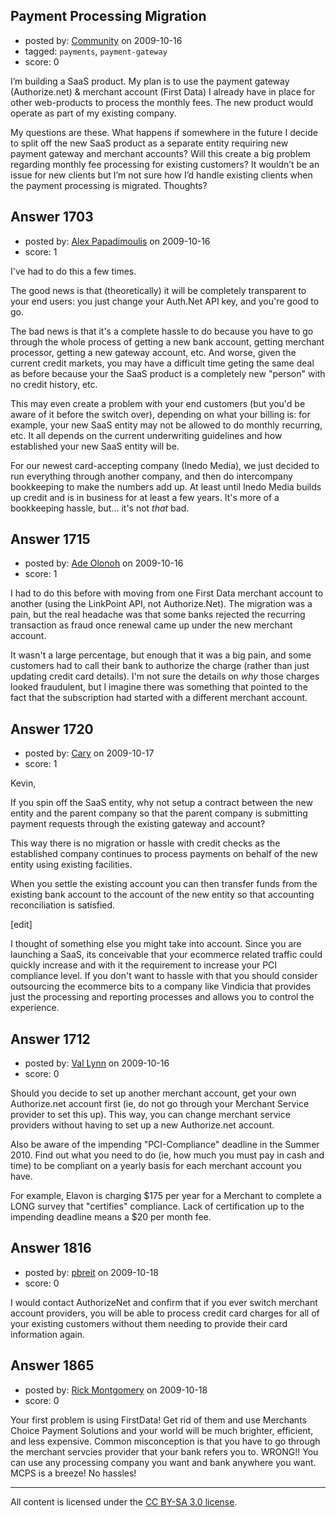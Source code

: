 ## Payment Processing Migration

- posted by: [Community](https://stackexchange.com/users/-1/-1-community) on 2009-10-16
- tagged: `payments`, `payment-gateway`
- score: 0

I’m building a SaaS product.  My plan is to use the payment gateway (Authorize.net) & merchant account (First Data) I already have in place for other web-products to process the monthly fees. The new product would operate as part of my existing company. 

My questions are these. What happens if somewhere in the future I decide to split off the new SaaS product as a separate entity requiring new payment gateway and merchant accounts? Will this create a big problem regarding monthly fee processing for existing customers? It wouldn’t be an issue for new clients but I’m not sure how I’d handle existing clients when the payment processing is migrated. Thoughts? 



## Answer 1703

- posted by: [Alex Papadimoulis](https://stackexchange.com/users/-1/123-alex-papadimoulis) on 2009-10-16
- score: 1

I've had to do this a few times.

The good news is that (theoretically) it will be completely transparent to your end users: you just change your Auth.Net API key, and you're good to go.

The bad news is that it's a complete hassle to do because you have to go through the whole process of getting a new bank account, getting merchant processor, getting a new gateway account, etc. And worse, given the current credit markets, you may have a difficult time geting the same deal as before because your the SaaS product is a completely new "person" with no credit history, etc.

This may even create a problem with your end customers (but you'd be aware of it before the switch over), depending on what your billing is: for example, your new SaaS entity may not be allowed to do monthly recurring, etc. It all depends on the current underwriting guidelines and how established your new SaaS entity will be.

For our newest card-accepting company (Inedo Media), we just decided to run everything through another company, and then do intercompany bookkeeping to make the numbers add up. At least until Inedo Media builds up credit and is in business for at least a few years. It's more of a bookkeeping hassle, but... it's not *that* bad.


## Answer 1715

- posted by: [Ade Olonoh](https://stackexchange.com/users/-1/317-ade-olonoh) on 2009-10-16
- score: 1

I had to do this before with moving from one First Data merchant account to another (using the LinkPoint API, not Authorize.Net).  The migration was a pain, but the real headache was that some banks rejected the recurring transaction as fraud once renewal came up under the new merchant account.  

It wasn't a large percentage, but enough that it was a big pain, and some customers had to call their bank to authorize the charge (rather than just updating credit card details).  I'm not sure the details on *why* those charges looked fraudulent, but I imagine there was something that pointed to the fact that the subscription had started with a different merchant account.


## Answer 1720

- posted by: [Cary](https://stackexchange.com/users/-1/937-cary) on 2009-10-17
- score: 1

Kevin,

If you spin off the SaaS entity, why not setup a contract between the new entity and the parent company so that the parent company is submitting payment requests through the existing gateway and account?

This way there is no migration or hassle with credit checks as the established company continues to process payments on behalf of the new entity using existing facilities.

When you settle the existing account you can then transfer funds from the existing bank account to the account of the new entity so that accounting reconciliation is satisfied.

[edit]

I thought of something else you might take into account.  Since you are launching a SaaS, its conceivable that your ecommerce related traffic could quickly increase and with it the requirement to increase your PCI compliance level.  If you don't want to hassle with that you should consider outsourcing the ecommerce bits to a company like Vindicia that provides just the processing and reporting processes and allows you to control the experience.



## Answer 1712

- posted by: [Val Lynn](https://stackexchange.com/users/-1/692-val-lynn) on 2009-10-16
- score: 0

Should you decide to set up another merchant account, get your own Authorize.net account first (ie, do not go through your Merchant Service provider to set this up). This way, you can change merchant service providers without having to set up a new Authorize.net account.

Also be aware of the impending "PCI-Compliance" deadline in the Summer 2010. Find out what you need to do (ie, how much you must pay in cash and time) to be compliant on a yearly basis for each merchant account you have. 

For example, Elavon is charging $175 per year for a Merchant to complete a LONG survey that "certifies" compliance. Lack of certification up to the impending deadline means a $20 per month fee.


## Answer 1816

- posted by: [pbreit](https://stackexchange.com/users/-1/239-pbreit) on 2009-10-18
- score: 0

I would contact AuthorizeNet and confirm that if you ever switch merchant account providers, you will be able to process credit card charges for all of your existing customers without them needing to provide their card information again.


## Answer 1865

- posted by: [Rick Montgomery](https://stackexchange.com/users/-1/974-rick-montgomery) on 2009-10-18
- score: 0

Your first problem is using FirstData! Get rid of them and use Merchants Choice Payment Solutions and your world will be much brighter, efficient, and less expensive.
Common misconception is that you have to go through the merchant servcies provider that your bank refers you to. WRONG!! You can use any processing company you want and bank anywhere you want. MCPS is a breeze! No hassles!



---

All content is licensed under the [CC BY-SA 3.0 license](https://creativecommons.org/licenses/by-sa/3.0/).
